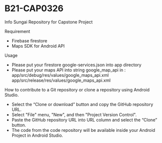 # B21-CAP0326
Info Sungai Repository for Capstone Project

Requirement
- Firebase firestore
- Maps SDK for Android API

Usage
- Please put your firestore google-services.json into app directory
- Please put your maps API into string google_map_api in :
app/src/debug/res/values/google_maps_api.xml
app/src/release/res/values/google_maps_api.xml

How to contribute to a Git repository or clone a repository using Android Studio.
- Select the “Clone or download” button and copy the GitHub repository URL.
- Select "File" menu, "New", and then "Project Version Control".
- Paste the GitHub repository URL into URL column and select the “Clone” button.
- The code from the code repository will be available inside your Android Project in Android Studio.

